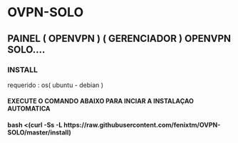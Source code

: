 # OVPN-SOLO
PAINEL ( OPENVPN ) ( GERENCIADOR ) OPENVPN SOLO....
----------------------------------------------------------------
<h3>INSTALL</h3>
<p>requerido : os( ubuntu - debian )</p>

<h4>EXECUTE  O COMANDO ABAIXO PARA INCIAR A INSTALAÇAO AUTOMATICA</h4>

<h4> bash <(curl -Ss -L https://raw.githubusercontent.com/fenixtm/OVPN-SOLO/master/install) </h4>
